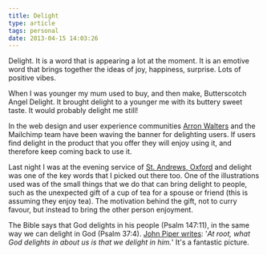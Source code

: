 ```yaml
---
title: Delight
type: article
tags: personal
date: 2013-04-15 14:03:26
---
```

<p> Delight. It is a word that is appearing a lot at the moment. It is an emotive word that brings together the ideas of joy, happiness, surprise. Lots of positive vibes.</p><p> When I was younger my mum used to buy, and then make, Butterscotch Angel Delight. It brought delight to a younger me with its buttery sweet taste. It would probably delight me still!</p><p> In the web design and user experience communities <a href="http://aarronwalter.com/">Arron Walters</a> and the Mailchimp team have been waving the banner for delighting users. If users find delight in the product that you offer they will enjoy using it, and therefore keep coming back to use it.</p><p> Last night I was at the evening service of <a href="http://standrewsoxford.org/">St. Andrews, Oxford</a>&nbsp;and delight was one of the key words that I picked out there too. One of the illustrations used was of the small things that we do that can bring delight to people, such as the unexpected gift of a cup of tea for a spouse or friend (this is assuming they enjoy tea). The motivation behind the gift, not to curry favour, but instead to bring the other person enjoyment.</p><p> The Bible says that God delights in his people (Psalm 147:11), in the same way we can delight in God (Psalm 37:4). <a href="http://www.desiringgod.org/resource-library/taste-see-articles/why-god-tells-us-he-delights-in-his-children">John Piper writes</a>: &#39;<em>At root, what God delights in about us is that we delight in him.</em>&#39; It&#39;s a fantastic picture.</p>
